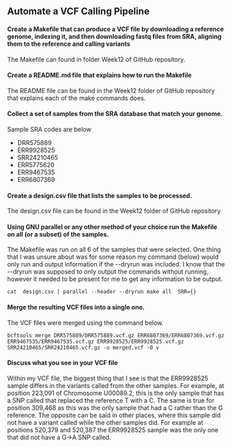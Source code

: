 ## Automate a VCF Calling Pipeline

#### Create a Makefile that can produce a VCF file by downloading a reference genome, indexing it, and then downloading fastq files from SRA, aligning them to the reference and calling variants

The Makefile can found in folder Week12 of GitHub repository.

#### Create a README.md file that explains how to run the Makefile

The README file can be found in the Week12 folder of GitHub repository that explains each of the make commands does.

#### Collect a set of samples from the SRA database that match your genome.

Sample SRA codes are below
- DRR575889
- ERR9928525
- SRR24210465
- ERR5775620
- ERR9467535
- ERR6807369

#### Create a design.csv file that lists the samples to be processed. 

The design.csv file can be found in the Week12 folder of GitHub repository

#### Using GNU parallel or any other method of your choice run the Makefile on all (or a subset) of the samples.

The Makefile was run on all 6 of the samples that were selected. One thing that I was unsure about was for some reason my command (below) would only run and output information if the --dryrun was included. I know that the --dryrun was supposed to only output the commands without running, however it needed to be present for me to get any information to be output. 

```
cat  design.csv | parallel --header --dryrun make all  SRR={}
```

#### Merge the resulting VCF files into a single one.

The VCF files were merged using the command below.

```
bcftools merge DRR575889/DRR575889.vcf.gz ERR6807369/ERR6807369.vcf.gz ERR9467535/ERR9467535.vcf.gz ERR9928525/ERR9928525.vcf.gz SRR24210465/SRR24210465.vcf.gz -o merged.vcf -O v
```

#### Discuss what you see in your VCF file

Within my VCF file, the biggest thing that I see is that the ERR9928525 sample differs in the variants called from the other samples. For example, at position 223,091 of Chromosome U00089.2, this is the only sample that has a SNP called that replaced the reference T with a C. The same is true for position 309,468 as this was the only sample that had a 
C rather than the G reference. The opposite can be said in other places, where this sample did not have a variant called while the other samples did. For example at positions 520,379 and 520,387 the ERR9928525 sample was the only one that did not have a G->A SNP called. 
